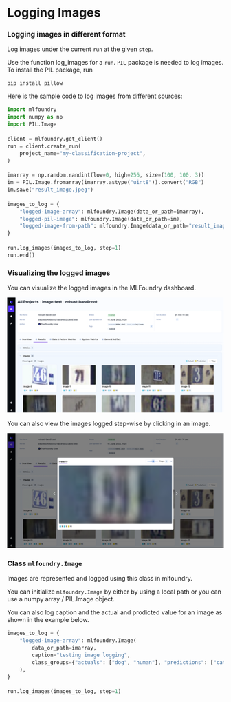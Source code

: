 # Logging Images

### Logging images in different format

Log images under the current `run` at the given `step`.

Use the function log_images for a `run`. 
`PIL` package is needed to log images. To install the PIL package, run 
```
pip install pillow
```

<!-- Args:
    images (Dict[str, "mlfoundry.Image"]): A map of string image key to instance of
        `mlfoundry.Image` class. The image key should only contain alphanumeric,
        hyphens(-) or underscores(_). For a single key and step pair, we can log only
        one image.
    step (int, optional): Training step/iteration for which the `images` should be
        logged. Default is `0`.

        Examples:
        # Logging images from different sources -->

Here is the sample code to log images from different sources:

```python
import mlfoundry
import numpy as np
import PIL.Image

client = mlfoundry.get_client()
run = client.create_run(
    project_name="my-classification-project",
)

imarray = np.random.randint(low=0, high=256, size=(100, 100, 3))
im = PIL.Image.fromarray(imarray.astype("uint8")).convert("RGB")
im.save("result_image.jpeg")

images_to_log = {
    "logged-image-array": mlfoundry.Image(data_or_path=imarray),
    "logged-pil-image": mlfoundry.Image(data_or_path=im),
    "logged-image-from-path": mlfoundry.Image(data_or_path="result_image.jpeg"),
}

run.log_images(images_to_log, step=1)
run.end()
```

### Visualizing the logged images

You can visualize the logged images in the MLFoundry dashboard.

![Logged Images](../../assets/log-image.png)

You can also view the images logged step-wise by clicking in an image.

![Viusalizing imgage at different steps](../../assets/log-image-step.png)


### Class `mlfoundry.Image`

Images are represented and logged using this class in mlfoundry.

You can initialize `mlfoundry.Image` by either by using a local path or you can use a numpy array / PIL.Image object.

You can also log caption and the actual and prodicted value for an image as shown in the example below.

```python
images_to_log = {
    "logged-image-array": mlfoundry.Image(
        data_or_path=imarray,
        caption="testing image logging",
        class_groups={"actuals": ["dog", "human"], "predictions": ["cat", "human"]},
    ),
}

run.log_images(images_to_log, step=1)
```